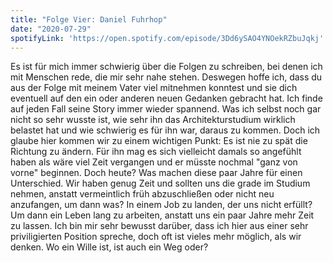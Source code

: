 ```yaml
---
title: "Folge Vier: Daniel Fuhrhop"
date: "2020-07-29"
spotifyLink: 'https://open.spotify.com/episode/3Dd6ySAO4YNOekRZbuJqkj'
---
```

Es ist für mich immer schwierig über die Folgen zu schreiben, bei denen ich mit Menschen rede, die mir sehr nahe stehen. Deswegen hoffe ich, dass du aus der Folge mit meinem Vater viel mitnehmen konntest und sie dich eventuell auf den ein oder anderen neuen Gedanken gebracht hat.
Ich finde auf jeden Fall seine Story immer wieder spannend. Was ich selbst noch gar nicht so sehr wusste ist, wie sehr ihn das Architekturstudium wirklich belastet hat und wie schwierig es für ihn war, daraus zu kommen.
Doch ich glaube hier kommen wir zu einem wichtigen Punkt: Es ist nie zu spät die Richtung zu ändern. Für ihn mag es sich vielleicht damals so angefühlt haben als wäre viel Zeit vergangen und er müsste nochmal "ganz von vorne" beginnen. Doch heute? Was machen diese paar Jahre für einen Unterschied.
Wir haben genug Zeit und sollten uns die grade im Studium nehmen, anstatt vermeintlich früh abzuschließen oder nicht neu anzufangen, um dann was? In einem Job zu landen, der uns nicht erfüllt? Um dann ein Leben lang zu arbeiten, anstatt uns ein paar Jahre mehr Zeit zu lassen.
Ich bin mir sehr bewusst darüber, dass ich hier aus einer sehr priviligierten Position spreche, doch oft ist vieles mehr möglich, als wir denken. Wo ein Wille ist, ist auch ein Weg oder? 
